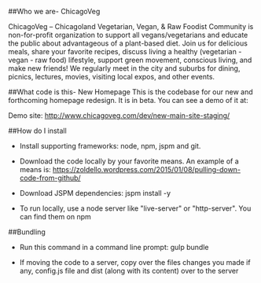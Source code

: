 ##Who we are- ChicagoVeg

ChicagoVeg – Chicagoland Vegetarian, Vegan, & Raw Foodist Community is non-for-profit organization to support all vegans/vegetarians and educate the public about advantageous of a plant-based diet. Join us for delicious meals, share your favorite recipes, discuss living a healthy (vegetarian - vegan - raw food) lifestyle, support green movement, conscious living, and make new friends! We regularly meet in the city and suburbs for dining, picnics, lectures, movies, visiting local expos, and other events.

##What code is this- New Homepage
This is the codebase for our new and forthcoming homepage redesign. It is in beta. You can see a demo of it at: 

Demo site: http://www.chicagoveg.com/dev/new-main-site-staging/

##How do I install
- Install supporting frameworks: node, npm, jspm and git. 

- Download the code locally by your favorite means. An example of a means is: https://zoldello.wordpress.com/2015/01/08/pulling-down-code-from-github/

- Download JSPM dependencies: jspm install -y

- To run locally, use a node server like "live-server" or "http-server". You can find them on npm

##Bundling
- Run this command in a command line prompt: gulp bundle

- If moving the code to a server, copy over the files changes you made if any, config.js file and dist (along with its content) over to the server 

